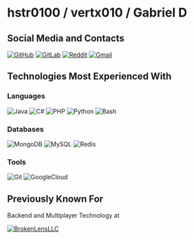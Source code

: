 # hstr0100 / vertx010 / Gabriel D

## Social Media and Contacts

[![GitHub](https://img.shields.io/badge/GitHub-100000?style=for-the-badge&logo=github&logoColor=white)](https://github.com/hstr0100)
[![GitLab](https://img.shields.io/badge/GitLab-330F63?style=for-the-badge&logo=gitlab&logoColor=white)](https://gitlab.com/hstr0100)
[![Reddit](https://img.shields.io/badge/Reddit-FF4500?style=for-the-badge&logo=reddit&logoColor=white)](https://new.reddit.com/user/Business-Error6835/)
[![Gmail](https://img.shields.io/badge/Gmail-333333?style=for-the-badge&logo=gmail&logoColor=red)](mailto:brokenlensllc@gmail.com)

## Technologies Most Experienced With

### Languages

![Java](https://img.shields.io/badge/java-%23ED8B00.svg?style=for-the-badge&logo=openjdk&logoColor=white)
![C#](https://img.shields.io/badge/C%23-239120?style=for-the-badge&logo=dotnet&logoColor=white)
![PHP](https://img.shields.io/badge/PHP-777BB4?style=for-the-badge&logo=php&logoColor=white)
![Python](https://img.shields.io/badge/Python-14354C?style=for-the-badge&logo=python&logoColor=white)
![Bash](https://img.shields.io/badge/Bash-1155AC?style=for-the-badge&logo=linux&logoColor=white)

### Databases

![MongoDB](https://img.shields.io/badge/MongoDB-%234EA94B.svg?style=for-the-badge&logo=mongodb&logoColor=white) 
![MySQL](https://img.shields.io/badge/MySQL-00000F?style=for-the-badge&logo=mysql&logoColor=white)
![Redis](https://img.shields.io/badge/redis-%23DD0031.svg?style=for-the-badge&logo=redis&logoColor=white)

### Tools

![Git](https://img.shields.io/badge/GIT-E44C30?style=for-the-badge&logo=git&logoColor=white)
![GoogleCloud](https://img.shields.io/badge/GoogleCloud-%234285F4.svg?style=for-the-badge&logo=google-cloud&logoColor=white)

## Previously Known For

Backend and Multiplayer Technology at

[![BrokenLensLLC](https://img.shields.io/badge/BrokenLens%20LLC-8250DF?style=for-the-badge&logo=openjdk&logoColor=white)](http://web.archive.org/web/20220117194859/https://beta.brlns.net/)
